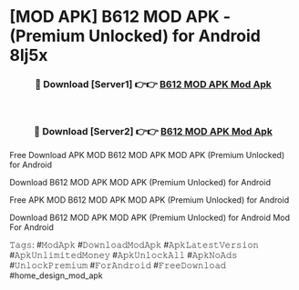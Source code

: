 # [MOD APK] B612 MOD APK - (Premium Unlocked) for Android 8lj5x



<div align="center">
<h3>🔴 Download [Server1] 👉👉 <a href="https://momento.my/?title=B612_MOD_APK">B612 MOD APK Mod Apk</a></h3><br>

<h3>🔴 Download [Server2] 👉👉 <a href="https://momento.my/?title=B612_MOD_APK">B612 MOD APK Mod Apk</a></h3>
</div>



Free Download APK MOD B612 MOD APK MOD APK (Premium Unlocked) for Android

Download B612 MOD APK MOD APK (Premium Unlocked) for Android

Free APK MOD B612 MOD APK MOD APK (Premium Unlocked) for Android

Download B612 MOD APK MOD APK (Premium Unlocked) for Android Mod For Android

𝚃𝚊𝚐𝚜: #𝙼𝚘𝚍𝙰𝚙𝚔 #𝙳𝚘𝚠𝚗𝚕𝚘𝚊𝚍𝙼𝚘𝚍𝙰𝚙𝚔 #𝙰𝚙𝚔𝙻𝚊𝚝𝚎𝚜𝚝𝚅𝚎𝚛𝚜𝚒𝚘𝚗 #𝙰𝚙𝚔𝚄𝚗𝚕𝚒𝚖𝚒𝚝𝚎𝚍𝙼𝚘𝚗𝚎𝚢 #𝙰𝚙𝚔𝚄𝚗𝚕𝚘𝚌𝚔𝙰𝚕𝚕 #𝙰𝚙𝚔𝙽𝚘𝙰𝚍𝚜 #𝚄𝚗𝚕𝚘𝚌𝚔𝙿𝚛𝚎𝚖𝚒𝚞𝚖 #𝙵𝚘𝚛𝙰𝚗𝚍𝚛𝚘𝚒𝚍 #𝙵𝚛𝚎𝚎𝙳𝚘𝚠𝚗𝚕𝚘𝚊𝚍 #home_design_mod_apk
